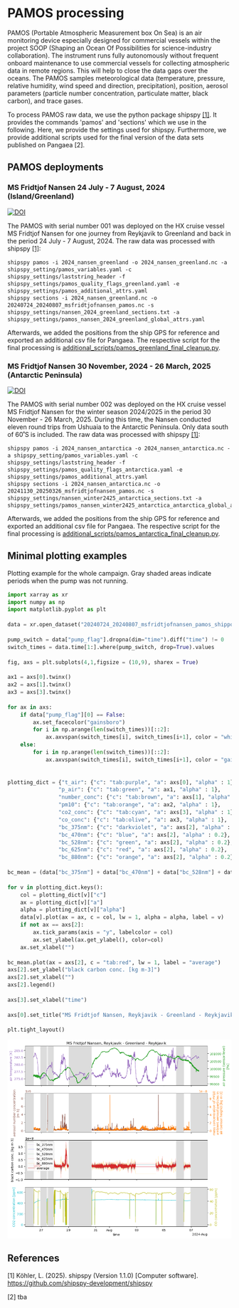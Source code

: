 # PAMOS processing

PAMOS (Portable Atmospheric Measurement box On Sea) is an air monitoring device especially designed for commercial vessels within the project SOOP (Shaping an Ocean Of Possibilities for science-industry collaboration). The instrument runs fully autonomously without frequent onboard maintenance to use commercial vessels for collecting atmospheric data in remote regions. This will help to close the data gaps over the oceans. The PAMOS samples meteorological data (temperature, pressure, relative humidity, wind speed and direction, precipitation), position, aerosol parameters (particle number concentration, particulate matter, black carbon), and trace gases.

To process PAMOS raw data, we use the python package shipspy [[1]](https://github.com/shipspy-development/shipspy). It provides the commands 'pamos' and 'sections' which we use in the following. Here, we provide the settings used for shipspy. Furthermore, we provide additional scripts used for the final version of the data sets published on Pangaea [2].

## PAMOS deployments

### MS Fridtjof Nansen 24 July - 7 August, 2024 (Island/Greenland)
[![DOI](UPDATE)](UPDATE)

The PAMOS with serial number 001 was deployed on the HX cruise vessel MS Fridtjof Nansen for one journey from Reykjavik to Greenland and back in the period 24 July - 7 August, 2024. The raw data was processed with shipspy [[1]](https://github.com/shipspy-development/shipspy):
```
shipspy pamos -i 2024_nansen_greenland -o 2024_nansen_greenland.nc -a shipspy_setting/pamos_variables.yaml -c shipspy_settings/laststring_header -f shipspy_settings/pamos_quality_flags_greenland.yaml -e shipspy_settings/pamos_additional_attrs.yaml
shipspy sections -i 2024_nansen_greenland.nc -o 20240724_20240807_msfridtjofnansen_pamos.nc -s shipspy_settings/nansen_2024_greenland_sections.txt -a shipspy_settings/pamos_nansen_2024_greenland_global_attrs.yaml
```
Afterwards, we added the positions from the ship GPS for reference and exported an additional csv file for Pangaea. The respective script for the final processing is [additional_scripts/pamos_greenland_final_cleanup.py](additional_scripts/pamos_greenland_final_cleanup.py).

### MS Fridtjof Nansen 30 November, 2024 - 26 March, 2025 (Antarctic Peninsula)
[![DOI](UPDATE)](UPDATE)

The PAMOS with serial number 002 was deployed on the HX cruise vessel MS Fridtjof Nansen for the winter season 2024/2025 in the period 30 November - 26 March, 2025. During this time, the Nansen conducted eleven round trips from Ushuaia to the Antarctic Peninsula. Only data south of 60˚S is included. The raw data was processed with shipspy [[1]](https://github.com/shipspy-development/shipspy):
```
shipspy pamos -i 2024_nansen_antarctica -o 2024_nansen_antarctica.nc -a shipspy_setting/pamos_variables.yaml -c shipspy_settings/laststring_header -f shipspy_settings/pamos_quality_flags_antarctica.yaml -e shipspy_settings/pamos_additional_attrs.yaml
shipspy sections -i 2024_nansen_antarctica.nc -o 20241130_20250326_msfridtjofnansen_pamos.nc -s shipspy_settings/nansen_winter2425_antarctica_sections.txt -a shipspy_settings/pamos_nansen_winter2425_antarctica_antarctica_global_attrs.yaml
```
Afterwards, we added the positions from the ship GPS for reference and exported an additional csv file for Pangaea. The respective script for the final processing is [additional_scripts/pamos_antarctica_final_cleanup.py](additional_scripts/pamos_antarctica_final_cleanup.py).
## Minimal plotting examples

Plotting example for the whole campaign. Gray shaded areas indicate periods when the pump was not running.

```python
import xarray as xr
import numpy as np
import matplotlib.pyplot as plt

data = xr.open_dataset("20240724_20240807_msfridtjofnansen_pamos_shipposition.nc")

pump_switch = data["pump_flag"].dropna(dim="time").diff("time") != 0
switch_times = data.time[1:].where(pump_switch, drop=True).values

fig, axs = plt.subplots(4,1,figsize = (10,9), sharex = True)

ax1 = axs[0].twinx()
ax2 = axs[1].twinx()
ax3 = axs[3].twinx()

for ax in axs:
    if data["pump_flag"][0] == False:
        ax.set_facecolor("gainsboro")
        for i in np.arange(len(switch_times))[::2]:
            ax.axvspan(switch_times[i], switch_times[i+1], color = "white")
    else:
        for i in np.arange(len(switch_times))[::2]:
            ax.axvspan(switch_times[i], switch_times[i+1], color = "gainsboro")
        

plotting_dict = {"t_air": {"c": "tab:purple", "a": axs[0], "alpha" : 1},
                "p_air": {"c": "tab:green", "a": ax1, "alpha" : 1},
                "number_conc": {"c": "tab:brown", "a": axs[1], "alpha" : 1},
                "pm10": {"c": "tab:orange", "a": ax2, "alpha" : 1},
                "co2_conc": {"c": "tab:cyan", "a": axs[3], "alpha" : 1},
                "co_conc": {"c": "tab:olive", "a": ax3, "alpha" : 1},
                "bc_375nm": {"c": "darkviolet", "a": axs[2], "alpha" : 0.2},
                "bc_470nm": {"c": "blue", "a": axs[2], "alpha" : 0.2},
                "bc_528nm": {"c": "green", "a": axs[2], "alpha" : 0.2},
                "bc_625nm": {"c": "red", "a": axs[2], "alpha" : 0.2},
                "bc_880nm": {"c": "orange", "a": axs[2], "alpha" : 0.2}}

bc_mean = (data["bc_375nm"] + data["bc_470nm"] + data["bc_528nm"] + data["bc_625nm"] + data["bc_880nm"])/5

for v in plotting_dict.keys():
    col = plotting_dict[v]["c"]
    ax = plotting_dict[v]["a"]
    alpha = plotting_dict[v]["alpha"]
    data[v].plot(ax = ax, c = col, lw = 1, alpha = alpha, label = v)
    if not ax == axs[2]:
        ax.tick_params(axis = "y", labelcolor = col)
        ax.set_ylabel(ax.get_ylabel(), color=col)
    ax.set_xlabel("")

bc_mean.plot(ax = axs[2], c = "tab:red", lw = 1, label = "average")
axs[2].set_ylabel("black carbon conc. [kg m-3]")
axs[2].set_xlabel("")
axs[2].legend()

axs[3].set_xlabel("time")

axs[0].set_title("MS Fridtjof Nansen, Reykjavik - Greenland - Reykjavik")

plt.tight_layout()
```
![image](plots/nansen_greenland_overview.png)

## References

[1] Köhler, L. (2025). shipspy (Version 1.1.0) [Computer software]. https://github.com/shipspy-development/shipspy

[2] tba